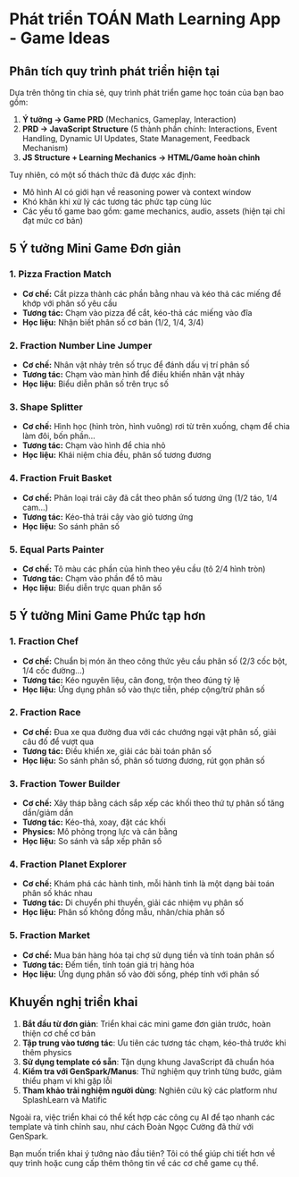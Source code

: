 
# Phát triển TOÁN Math Learning App - Game Ideas

## Phân tích quy trình phát triển hiện tại

Dựa trên thông tin chia sẻ, quy trình phát triển game học toán của bạn bao gồm:

1. **Ý tưởng → Game PRD** (Mechanics, Gameplay, Interaction)
2. **PRD → JavaScript Structure** (5 thành phần chính: Interactions, Event Handling, Dynamic UI Updates, State Management, Feedback Mechanism)  
3. **JS Structure + Learning Mechanics → HTML/Game hoàn chỉnh**

Tuy nhiên, có một số thách thức đã được xác định:
- Mô hình AI có giới hạn về reasoning power và context window
- Khó khăn khi xử lý các tương tác phức tạp cùng lúc
- Các yếu tố game bao gồm: game mechanics, audio, assets (hiện tại chỉ đạt mức cơ bản)

## 5 Ý tưởng Mini Game Đơn giản

### 1. **Pizza Fraction Match**
- **Cơ chế:** Cắt pizza thành các phần bằng nhau và kéo thả các miếng để khớp với phân số yêu cầu
- **Tương tác:** Chạm vào pizza để cắt, kéo-thả các miếng vào đĩa
- **Học liệu:** Nhận biết phân số cơ bản (1/2, 1/4, 3/4)

### 2. **Fraction Number Line Jumper**
- **Cơ chế:** Nhân vật nhảy trên số trục để đánh dấu vị trí phân số
- **Tương tác:** Chạm vào màn hình để điều khiển nhân vật nhảy
- **Học liệu:** Biểu diễn phân số trên trục số

### 3. **Shape Splitter**
- **Cơ chế:** Hình học (hình tròn, hình vuông) rơi từ trên xuống, chạm để chia làm đôi, bốn phần...
- **Tương tác:** Chạm vào hình để chia nhỏ
- **Học liệu:** Khái niệm chia đều, phân số tương đương

### 4. **Fraction Fruit Basket**
- **Cơ chế:** Phân loại trái cây đã cắt theo phân số tương ứng (1/2 táo, 1/4 cam...)
- **Tương tác:** Kéo-thả trái cây vào giỏ tương ứng
- **Học liệu:** So sánh phân số

### 5. **Equal Parts Painter**
- **Cơ chế:** Tô màu các phần của hình theo yêu cầu (tô 2/4 hình tròn)
- **Tương tác:** Chạm vào phần để tô màu
- **Học liệu:** Biểu diễn trực quan phân số

## 5 Ý tưởng Mini Game Phức tạp hơn

### 1. **Fraction Chef**
- **Cơ chế:** Chuẩn bị món ăn theo công thức yêu cầu phân số (2/3 cốc bột, 1/4 cốc đường...)
- **Tương tác:** Kéo nguyên liệu, cân đong, trộn theo đúng tỷ lệ
- **Học liệu:** Ứng dụng phân số vào thực tiễn, phép cộng/trừ phân số

### 2. **Fraction Race**
- **Cơ chế:** Đua xe qua đường đua với các chướng ngại vật phân số, giải câu đố để vượt qua
- **Tương tác:** Điều khiển xe, giải các bài toán phân số
- **Học liệu:** So sánh phân số, phân số tương đương, rút gọn phân số

### 3. **Fraction Tower Builder**
- **Cơ chế:** Xây tháp bằng cách sắp xếp các khối theo thứ tự phân số tăng dần/giảm dần
- **Tương tác:** Kéo-thả, xoay, đặt các khối
- **Physics:** Mô phỏng trọng lực và cân bằng
- **Học liệu:** So sánh và sắp xếp phân số

### 4. **Fraction Planet Explorer**
- **Cơ chế:** Khám phá các hành tinh, mỗi hành tinh là một dạng bài toán phân số khác nhau
- **Tương tác:** Di chuyển phi thuyền, giải các nhiệm vụ phân số
- **Học liệu:** Phân số không đồng mẫu, nhân/chia phân số

### 5. **Fraction Market**
- **Cơ chế:** Mua bán hàng hóa tại chợ sử dụng tiền và tính toán phân số 
- **Tương tác:** Đếm tiền, tính toán giá trị hàng hóa
- **Học liệu:** Ứng dụng phân số vào đời sống, phép tính với phân số

## Khuyến nghị triển khai

1. **Bắt đầu từ đơn giản**: Triển khai các mini game đơn giản trước, hoàn thiện cơ chế cơ bản
2. **Tập trung vào tương tác**: Ưu tiên các tương tác chạm, kéo-thả trước khi thêm physics
3. **Sử dụng template có sẵn**: Tận dụng khung JavaScript đã chuẩn hóa
4. **Kiểm tra với GenSpark/Manus**: Thử nghiệm quy trình từng bước, giảm thiểu phạm vi khi gặp lỗi
5. **Tham khảo trải nghiệm người dùng**: Nghiên cứu kỹ các platform như SplashLearn và Matific

Ngoài ra, việc triển khai có thể kết hợp các công cụ AI để tạo nhanh các template và tinh chỉnh sau, như cách Đoàn Ngọc Cường đã thử với GenSpark.

Bạn muốn triển khai ý tưởng nào đầu tiên? Tôi có thể giúp chi tiết hơn về quy trình hoặc cung cấp thêm thông tin về các cơ chế game cụ thể.